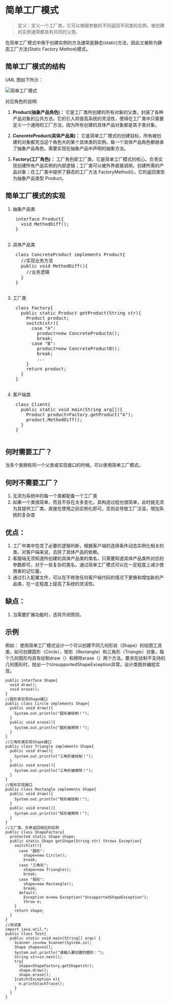 # 简单工厂模式
>定义：定义一个工厂类，它可以根据参数的不同返回不同类的实例，被创建的实例通常都具有共同的父类。

在简单工厂模式中用于创建实例的方法通常是静态(static)方法，因此又被称为静态工厂方法(Static Factory Method)模式。

## 简单工厂模式的结构
UML 图如下所示：<br/>

![简单工厂模式](http://oyqb3fc6x.bkt.clouddn.com/%E7%AE%80%E5%8D%95%E5%B7%A5%E5%8E%82%E6%A8%A1%E5%BC%8F.jpg "简单工厂模式")

对应角色的说明:
1. **Product(抽象产品角色)：** 它是工厂类所创建的所有对象的父类，封装了各种产品对象的公共方法，它的引入将提高系统的灵活性，使得在工厂类中只需要定义一个通用的工厂方法，因为所有创建的具体产品对象都是其子类对象。

2. **ConcreteProduct(具体产品类)：** 它是简单工厂模式的创建目标，所有被创建的对象都充当这个角色大的某个具体类的实例。每一个具体产品角色都继承了抽象产品角色，需要实现在抽象产品中声明的抽象方法。

3. **Factory(工厂角色)：** 工厂角色即工厂类，它是简单工厂模式的核心。负责实现创建所有产品实例的内部逻辑；工厂类可以被外界直接调用，创建所需的产品对象；在工厂类中提供了静态的工厂方法 FactoryMethod()，它的返回类型为抽象产品类型 Product。

## 简单工厂模式的实现
1. 抽象产品类

    <pre>
    interface Product{
      void MethodDiff();
    }
    </pre>

2. 具体产品类

    <pre>
    class ConcreteProduct implements Product{
      //实现业务方法
      public void MethodDiff(){
        //业务逻辑
      }
    }
    </pre>

3. 工厂类

    <pre>
    class Factory{
      public static Product getProduct(String str){
        Product product;
        switch(str){
          case "A":
            product=new ConcreteProductA();
            break;
          case "B":
            product=new ConcreteProductB();
            break;
            ...
        }
        return product;
      }
    }
    </pre>

4. 客户端类

    <pre>
    class Client{
      public static void main(String arg[]){
        Product product=Factory.getProduct("A");
        product.MethodDiff();
      }
    }
    </pre>

## 何时需要工厂？
当多个类拥有同一个父类或实现接口的时候。可以使用简单工厂模式。

## 何时不需要工厂？
1. 无须为系统中的每一个类都配备一个工厂类
2. 如果一个类很简单，而且不存在太多变化，其构造过程也很简单，此时就无须为其提供工厂类，直接在使用之前实例化即可。否则会导致工厂泛滥，增加系统的复杂度

## 优点：
1. 工厂中类中包含了必要的逻辑判断，根据客户端的选择条件动态实例化相关的类，对客户端来说，去除了具体产品的依赖。
2. 客服端无须知道所创建的具体产品类的类名，只需要知道具体产品类所对应的参数即可，对于一些复杂的类名，通过简单工厂模式可以在一定程度上减少使用者的记忆量。
3. 通过引入配置文件，可以在不修改任何客户端代码的情况下更换和增加新的产品类，在一定程度上提高了系统的灵活性。

## 缺点：
1. 当需要扩展功能时，违背开闭原则。

## 示例
例如：
使用简单工厂模式设计一个可以创建不同几何形状（Shape）的绘图工具类，如可创建圆形（Circle）、矩形（Rectangle）和三角形（Triangle）对象，每个几何图形均具有绘制draw（）和擦除erase（）两个方法，要求在绘制不支持的几何图形时，抛出一个UnsupportedShapeException异常，设计类图并编程实现。


    public interface Shape{
      void draw();
      void erase();
    }
    //圆形类实现Shape接口
    public class Circle implements Shape{
      public void draw(){
        System.out.println("圆形被绘制！");
      }
      public void erase(){
        System.out.println("圆形被擦除！");
      }
    }
    //三角形类实现Shape接口
    public class Triangle implements Shape{
      public void draw(){
        System.out.println("三角形被绘制！");
      }
      public void erase(){
        System.out.println("三角形被擦除！");
      }
    }
    //矩形实现接口
    public class Rectangle implements Shape{
      public void draw(){
        System.out.println("矩形被绘制！");
      }
      public void erase(){
        System.out.println("矩形被擦除！");
      }
    }
    //工厂类，负责返回相应的实例
    public class ShapeFactory{
      protected static Shape shape;
      public static Shape getShape(String str) throws Exception{
        switch(str){
          case "圆形":
            shape=new Circle();
            break;
          case "三角形":
            shape=new Triangle();
            break;
          case "矩形":
            shape=new Rectangle();
            break;
          default:
            Exception e=new Exception("UnsupportedShapeException");
            throw e;
        }
        return shape;
      }
    }
    //测试类
    import java.util.*;
    public class Test{
      public static void main(String[] args) {
        Scanner in=new Scanner(System.in);
        Shape shape=null;
        System.out.println("请输入要创建的图形：");
        String str=in.next();
        try{
          shape=ShapeFactory.getShape(str);
          shape.draw();
          shape.erase();
        }catch(Exception e){
          e.printStackTrace();
        }
      }
    }
